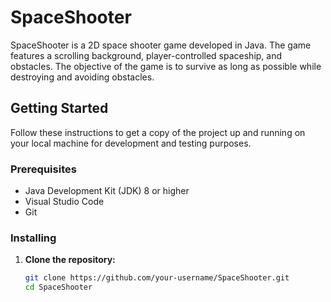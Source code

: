 # SpaceShooter

SpaceShooter is a 2D space shooter game developed in Java. The game features a scrolling background, player-controlled spaceship, and obstacles. The objective of the game is to survive as long as possible while destroying and avoiding obstacles.

## Getting Started

Follow these instructions to get a copy of the project up and running on your local machine for development and testing purposes.

### Prerequisites

- Java Development Kit (JDK) 8 or higher
- Visual Studio Code
- Git

### Installing

1. **Clone the repository:**

   ```sh
   git clone https://github.com/your-username/SpaceShooter.git
   cd SpaceShooter
